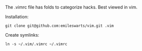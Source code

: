 
 The .vimrc file has folds to categorize hacks.  Best viewed in vim.

 Installation:

    git clone git@github.com:emileswarts/vim.git .vim

Create symlinks:

    ln -s ~/.vim/.vimrc ~/.vimrc
